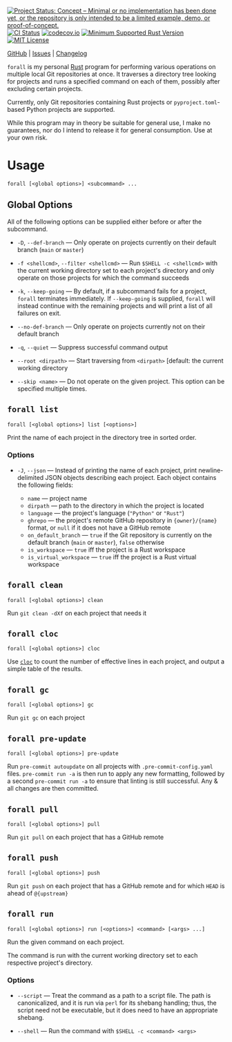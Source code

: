 [![Project Status: Concept – Minimal or no implementation has been done yet, or the repository is only intended to be a limited example, demo, or proof-of-concept.](https://www.repostatus.org/badges/latest/concept.svg)](https://www.repostatus.org/#concept)
[![CI Status](https://github.com/jwodder/forall/actions/workflows/test.yml/badge.svg)](https://github.com/jwodder/forall/actions/workflows/test.yml)
[![codecov.io](https://codecov.io/gh/jwodder/forall/branch/main/graph/badge.svg)](https://codecov.io/gh/jwodder/forall)
[![Minimum Supported Rust Version](https://img.shields.io/badge/MSRV-1.79-orange)](https://www.rust-lang.org)
[![MIT License](https://img.shields.io/github/license/jwodder/forall.svg)](https://opensource.org/licenses/MIT)

[GitHub](https://github.com/jwodder/forall) | [Issues](https://github.com/jwodder/forall/issues) | [Changelog](https://github.com/jwodder/forall/blob/main/CHANGELOG.md)

`forall` is my personal [Rust](https://www.rust-lang.org) program for
performing various operations on multiple local Git repositories at once.  It
traverses a directory tree looking for projects and runs a specified command on
each of them, possibly after excluding certain projects.

Currently, only Git repositories containing Rust projects or
`pyproject.toml`-based Python projects are supported.

While this program may in theory be suitable for general use, I make no
guarantees, nor do I intend to release it for general consumption.  Use at your
own risk.

Usage
=====

    forall [<global options>] <subcommand> ...

Global Options
--------------

All of the following options can be supplied either before or after the
subcommand.

- `-D`, `--def-branch` — Only operate on projects currently on their default
  branch (`main` or `master`)

- `-f <shellcmd>`, `--filter <shellcmd>` — Run `$SHELL -c <shellcmd>` with the
  current working directory set to each project's directory and only operate on
  those projects for which the command succeeds

- `-k`, `--keep-going` — By default, if a subcommand fails for a project,
  `forall` terminates immediately.  If `--keep-going` is supplied, `forall`
  will instead continue with the remaining projects and will print a list of
  all failures on exit.

- `--no-def-branch` — Only operate on projects currently not on their default
  branch

- `-q`, `--quiet` — Suppress successful command output

- `--root <dirpath>` — Start traversing from `<dirpath>` [default: the current
  working directory

- `--skip <name>` — Do not operate on the given project.  This option can be
  specified multiple times.

`forall list`
-------------

    forall [<global options>] list [<options>]

Print the name of each project in the directory tree in sorted order.

### Options

- `-J`, `--json` — Instead of printing the name of each project, print
  newline-delimited JSON objects describing each project.  Each object contains
  the following fields:

    - `name` — project name
    - `dirpath` — path to the directory in which the project is located
    - `language` — the project's language (`"Python"` or `"Rust"`)
    - `ghrepo` — the project's remote GitHub repository in `{owner}/{name}`
      format, or `null` if it does not have a GitHub remote
    - `on_default_branch` — `true` if the Git repository is currently on the
      default branch (`main` or `master`), `false` otherwise
    - `is_workspace` — `true` iff the project is a Rust workspace
    - `is_virtual_workspace` — `true` iff the project is a Rust virtual
      workspace

`forall clean`
-------------

    forall [<global options>] clean

Run `git clean -dXf` on each project that needs it

`forall cloc`
-------------

    forall [<global options>] cloc

Use [`cloc`](https://github.com/AlDanial/cloc/) to count the number of
effective lines in each project, and output a simple table of the results.

`forall gc`
-----------

    forall [<global options>] gc

Run `git gc` on each project

`forall pre-update`
-------------------

    forall [<global options>] pre-update

Run `pre-commit autoupdate` on all projects with `.pre-commit-config.yaml`
files.  `pre-commit run -a` is then run to apply any new formatting, followed
by a second `pre-commit run -a` to ensure that linting is still successful.
Any & all changes are then committed.

`forall pull`
-------------

    forall [<global options>] pull

Run `git pull` on each project that has a GitHub remote

`forall push`
-------------

    forall [<global options>] push

Run `git push` on each project that has a GitHub remote and for which `HEAD` is
ahead of `@{upstream}`

`forall run`
------------

    forall [<global options>] run [<options>] <command> [<args> ...]

Run the given command on each project.

The command is run with the current working directory set to each respective
project's directory.

### Options

- `--script` — Treat the command as a path to a script file.  The path is
  canonicalized, and it is run via `perl` for its shebang handling; thus, the
  script need not be executable, but it does need to have an appropriate
  shebang.

- `--shell` — Run the command with `$SHELL -c <command> <args>`
